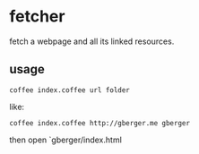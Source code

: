 fetcher
=======

fetch a webpage and all its linked resources.

usage
-----

```
coffee index.coffee url folder
```

like:

```
coffee index.coffee http://gberger.me gberger
```

then open `gberger/index.html